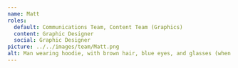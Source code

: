 ```yaml
---
name: Matt
roles:
  default: Communications Team, Content Team (Graphics)
  content: Graphic Designer
  social: Graphic Designer
picture: ../../images/team/Matt.png
alt: Man wearing hoodie, with brown hair, blue eyes, and glasses (when viewing at a distance is required).
---
```


